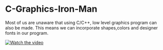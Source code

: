 # C-Graphics-Iron-Man
Most of us are unaware that using C/C++, low level graphics program can also be made. This means we can incorporate shapes,colors and designer fonts in our program. 

[![Watch the video](https://i.imgur.com/zHQQpwj.png)](https://www.youtube.com/watch?v=1HRU-EXZwFg)

